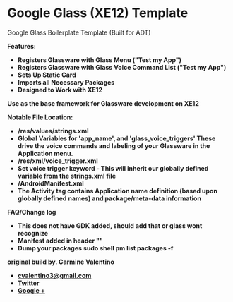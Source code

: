 Google Glass (XE12) Template
=================

Google Glass Boilerplate Template (Built for ADT)

<b>Features:
 - Registers Glassware with Glass Menu ("Test my App")
 - Registers Glassware with Glass Voice Command List ("Test my App")
 - Sets Up Static Card
 - Imports all Necessary Packages
 - Designed to Work with XE12
 
<b>Use as the base framework for Glassware development on XE12

<b>Notable File Location:
 - /res/values/strings.xml
  - Global Variables for 'app_name', and 'glass_voice_triggers' These drive the voice commands and labeling of your Glassware in the Application menu.
 - /res/xml/voice_trigger.xml
  - Set voice trigger keyword - This will inherit our globally defined variable from the strings.xml file
 - /AndroidManifest.xml
  - The Activity tag contains Application name definition (based upon globally defined names) and package/meta-data information 
 
FAQ/Change log<b> 
- This does not have GDK added, should add that or glass wont recognize 
- Manifest added in header "<?xml version="1.0" encoding="utf-8"?>"
- Dump your packages sudo shell pm list packages -f


<b> original build by.
<b>Carmine Valentino
 - <a href="mailto:cvalentino3@gmail.com">cvalentino3@gmail.com</a><br >
 - <a href="http://www.twitter.com/cvalentino3">Twitter</a><br >
 - <a href="http://plus.google.com/+CarmineValentinoIII">Google +</a><br >
